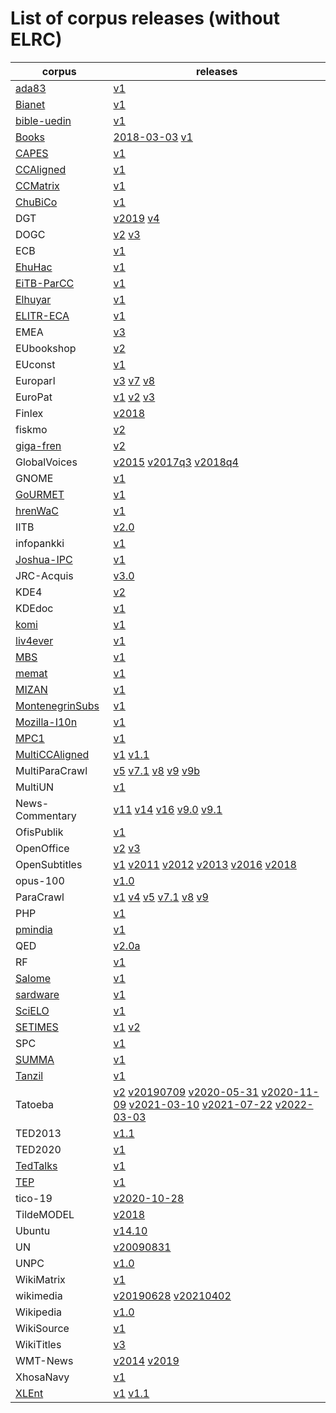# List of corpus releases (without ELRC)

| corpus | releases | 
|--------|----------| 
| [ada83](http://opus.nlpl.eu/ada83.php) | [v1](https://github.com/Helsinki-NLP/OPUS/blob/main/corpus/ada83/v1)  |
| [Bianet](http://opus.nlpl.eu/Bianet-v1.php) | [v1](https://github.com/Helsinki-NLP/OPUS/blob/main/corpus/Bianet/v1)  |
| [bible-uedin](http://opus.nlpl.eu/bible-uedin-v1.php) | [v1](https://github.com/Helsinki-NLP/OPUS/blob/main/corpus/bible-uedin/v1)  |
| [Books](http://opus.nlpl.eu/Books-2018-03-03.php) | [2018-03-03](https://github.com/Helsinki-NLP/OPUS/blob/main/corpus/Books/2018-03-03) [v1](https://github.com/Helsinki-NLP/OPUS/blob/main/corpus/Books/v1)  |
| [CAPES](http://opus.nlpl.eu/CAPES-v1.php) | [v1](https://github.com/Helsinki-NLP/OPUS/blob/main/corpus/CAPES/v1)  |
| [CCAligned](http://opus.nlpl.eu/CCAligned-v1.php) | [v1](https://github.com/Helsinki-NLP/OPUS/blob/main/corpus/CCAligned/v1)  |
| [CCMatrix](http://opus.nlpl.eu/CCMatrix-v1.php) | [v1](https://github.com/Helsinki-NLP/OPUS/blob/main/corpus/CCMatrix/v1)  |
| [ChuBiCo](http://opus.nlpl.eu/ChuBiCo-v1.php) | [v1](https://github.com/Helsinki-NLP/OPUS/blob/main/corpus/ChuBiCo/v1)  |
| DGT | [v2019](https://github.com/Helsinki-NLP/OPUS/blob/main/corpus/DGT/v2019) [v4](https://github.com/Helsinki-NLP/OPUS/blob/main/corpus/DGT/v4)  |
| DOGC | [v2](https://github.com/Helsinki-NLP/OPUS/blob/main/corpus/DOGC/v2) [v3](https://github.com/Helsinki-NLP/OPUS/blob/main/corpus/DOGC/v3)  |
| ECB | [v1](https://github.com/Helsinki-NLP/OPUS/blob/main/corpus/ECB/v1)  |
| [EhuHac](http://opus.nlpl.eu/EhuHac-v1.php) | [v1](https://github.com/Helsinki-NLP/OPUS/blob/main/corpus/EhuHac/v1)  |
| [EiTB-ParCC](http://opus.nlpl.eu/EiTB-ParCC-v1.php) | [v1](https://github.com/Helsinki-NLP/OPUS/blob/main/corpus/EiTB-ParCC/v1)  |
| [Elhuyar](http://opus.nlpl.eu/Elhuyar-v1.php) | [v1](https://github.com/Helsinki-NLP/OPUS/blob/main/corpus/Elhuyar/v1)  |
| [ELITR-ECA](http://opus.nlpl.eu/ELITR-ECA-v1.php) | [v1](https://github.com/Helsinki-NLP/OPUS/blob/main/corpus/ELITR-ECA/v1)  |
| EMEA | [v3](https://github.com/Helsinki-NLP/OPUS/blob/main/corpus/EMEA/v3)  |
| EUbookshop | [v2](https://github.com/Helsinki-NLP/OPUS/blob/main/corpus/EUbookshop/v2)  |
| EUconst | [v1](https://github.com/Helsinki-NLP/OPUS/blob/main/corpus/EUconst/v1)  |
| Europarl | [v3](https://github.com/Helsinki-NLP/OPUS/blob/main/corpus/Europarl/v3) [v7](https://github.com/Helsinki-NLP/OPUS/blob/main/corpus/Europarl/v7) [v8](https://github.com/Helsinki-NLP/OPUS/blob/main/corpus/Europarl/v8)  |
| EuroPat | [v1](https://github.com/Helsinki-NLP/OPUS/blob/main/corpus/EuroPat/v1) [v2](https://github.com/Helsinki-NLP/OPUS/blob/main/corpus/EuroPat/v2) [v3](https://github.com/Helsinki-NLP/OPUS/blob/main/corpus/EuroPat/v3)  |
| Finlex | [v2018](https://github.com/Helsinki-NLP/OPUS/blob/main/corpus/Finlex/v2018)  |
| fiskmo | [v2](https://github.com/Helsinki-NLP/OPUS/blob/main/corpus/fiskmo/v2)  |
| [giga-fren](http://opus.nlpl.eu/giga-fren-v2.php) | [v2](https://github.com/Helsinki-NLP/OPUS/blob/main/corpus/giga-fren/v2)  |
| GlobalVoices | [v2015](https://github.com/Helsinki-NLP/OPUS/blob/main/corpus/GlobalVoices/v2015) [v2017q3](https://github.com/Helsinki-NLP/OPUS/blob/main/corpus/GlobalVoices/v2017q3) [v2018q4](https://github.com/Helsinki-NLP/OPUS/blob/main/corpus/GlobalVoices/v2018q4)  |
| GNOME | [v1](https://github.com/Helsinki-NLP/OPUS/blob/main/corpus/GNOME/v1)  |
| [GoURMET](http://opus.nlpl.eu/GoURMET-v1.php) | [v1](https://github.com/Helsinki-NLP/OPUS/blob/main/corpus/GoURMET/v1)  |
| [hrenWaC](http://opus.nlpl.eu/hrenWaC-v1.php) | [v1](https://github.com/Helsinki-NLP/OPUS/blob/main/corpus/hrenWaC/v1)  |
| IITB | [v2.0](https://github.com/Helsinki-NLP/OPUS/blob/main/corpus/IITB/v2.0)  |
| infopankki | [v1](https://github.com/Helsinki-NLP/OPUS/blob/main/corpus/infopankki/v1)  |
| [Joshua-IPC](http://opus.nlpl.eu/Joshua-IPC-v1.php) | [v1](https://github.com/Helsinki-NLP/OPUS/blob/main/corpus/Joshua-IPC/v1)  |
| JRC-Acquis | [v3.0](https://github.com/Helsinki-NLP/OPUS/blob/main/corpus/JRC-Acquis/v3.0)  |
| KDE4 | [v2](https://github.com/Helsinki-NLP/OPUS/blob/main/corpus/KDE4/v2)  |
| KDEdoc | [v1](https://github.com/Helsinki-NLP/OPUS/blob/main/corpus/KDEdoc/v1)  |
| [komi](http://opus.nlpl.eu/komi-v1.php) | [v1](https://github.com/Helsinki-NLP/OPUS/blob/main/corpus/komi/v1)  |
| [liv4ever](http://opus.nlpl.eu/liv4ever-v1.php) | [v1](https://github.com/Helsinki-NLP/OPUS/blob/main/corpus/liv4ever/v1)  |
| [MBS](http://opus.nlpl.eu/MBS-v1.php) | [v1](https://github.com/Helsinki-NLP/OPUS/blob/main/corpus/MBS/v1)  |
| [memat](http://opus.nlpl.eu/memat-v1.php) | [v1](https://github.com/Helsinki-NLP/OPUS/blob/main/corpus/memat/v1)  |
| [MIZAN](http://opus.nlpl.eu/MIZAN-v1.php) | [v1](https://github.com/Helsinki-NLP/OPUS/blob/main/corpus/MIZAN/v1)  |
| [MontenegrinSubs](http://opus.nlpl.eu/MontenegrinSubs-v1.php) | [v1](https://github.com/Helsinki-NLP/OPUS/blob/main/corpus/MontenegrinSubs/v1)  |
| [Mozilla-I10n](http://opus.nlpl.eu/Mozilla-I10n-v1.php) | [v1](https://github.com/Helsinki-NLP/OPUS/blob/main/corpus/Mozilla-I10n/v1)  |
| [MPC1]() | [v1](https://github.com/Helsinki-NLP/OPUS/blob/main/corpus/MPC1/v1)  |
| [MultiCCAligned]() | [v1](https://github.com/Helsinki-NLP/OPUS/blob/main/corpus/MultiCCAligned/v1) [v1.1](https://github.com/Helsinki-NLP/OPUS/blob/main/corpus/MultiCCAligned/v1.1)  |
| MultiParaCrawl | [v5](https://github.com/Helsinki-NLP/OPUS/blob/main/corpus/MultiParaCrawl/v5) [v7.1](https://github.com/Helsinki-NLP/OPUS/blob/main/corpus/MultiParaCrawl/v7.1) [v8](https://github.com/Helsinki-NLP/OPUS/blob/main/corpus/MultiParaCrawl/v8) [v9](https://github.com/Helsinki-NLP/OPUS/blob/main/corpus/MultiParaCrawl/v9) [v9b](https://github.com/Helsinki-NLP/OPUS/blob/main/corpus/MultiParaCrawl/v9b)  |
| MultiUN | [v1](https://github.com/Helsinki-NLP/OPUS/blob/main/corpus/MultiUN/v1)  |
| News-Commentary | [v11](https://github.com/Helsinki-NLP/OPUS/blob/main/corpus/News-Commentary/v11) [v14](https://github.com/Helsinki-NLP/OPUS/blob/main/corpus/News-Commentary/v14) [v16](https://github.com/Helsinki-NLP/OPUS/blob/main/corpus/News-Commentary/v16) [v9.0](https://github.com/Helsinki-NLP/OPUS/blob/main/corpus/News-Commentary/v9.0) [v9.1](https://github.com/Helsinki-NLP/OPUS/blob/main/corpus/News-Commentary/v9.1)  |
| OfisPublik | [v1](https://github.com/Helsinki-NLP/OPUS/blob/main/corpus/OfisPublik/v1)  |
| OpenOffice | [v2](https://github.com/Helsinki-NLP/OPUS/blob/main/corpus/OpenOffice/v2) [v3](https://github.com/Helsinki-NLP/OPUS/blob/main/corpus/OpenOffice/v3)  |
| OpenSubtitles | [v1](https://github.com/Helsinki-NLP/OPUS/blob/main/corpus/OpenSubtitles/v1) [v2011](https://github.com/Helsinki-NLP/OPUS/blob/main/corpus/OpenSubtitles/v2011) [v2012](https://github.com/Helsinki-NLP/OPUS/blob/main/corpus/OpenSubtitles/v2012) [v2013](https://github.com/Helsinki-NLP/OPUS/blob/main/corpus/OpenSubtitles/v2013) [v2016](https://github.com/Helsinki-NLP/OPUS/blob/main/corpus/OpenSubtitles/v2016) [v2018](https://github.com/Helsinki-NLP/OPUS/blob/main/corpus/OpenSubtitles/v2018)  |
| opus-100 | [v1.0](https://github.com/Helsinki-NLP/OPUS/blob/main/corpus/opus-100/v1.0)  |
| ParaCrawl | [v1](https://github.com/Helsinki-NLP/OPUS/blob/main/corpus/ParaCrawl/v1) [v4](https://github.com/Helsinki-NLP/OPUS/blob/main/corpus/ParaCrawl/v4) [v5](https://github.com/Helsinki-NLP/OPUS/blob/main/corpus/ParaCrawl/v5) [v7.1](https://github.com/Helsinki-NLP/OPUS/blob/main/corpus/ParaCrawl/v7.1) [v8](https://github.com/Helsinki-NLP/OPUS/blob/main/corpus/ParaCrawl/v8) [v9](https://github.com/Helsinki-NLP/OPUS/blob/main/corpus/ParaCrawl/v9)  |
| PHP | [v1](https://github.com/Helsinki-NLP/OPUS/blob/main/corpus/PHP/v1)  |
| [pmindia](http://opus.nlpl.eu/pmindia-v1.php) | [v1](https://github.com/Helsinki-NLP/OPUS/blob/main/corpus/pmindia/v1)  |
| QED | [v2.0a](https://github.com/Helsinki-NLP/OPUS/blob/main/corpus/QED/v2.0a)  |
| RF | [v1](https://github.com/Helsinki-NLP/OPUS/blob/main/corpus/RF/v1)  |
| [Salome](http://opus.nlpl.eu/Salome-v1.php) | [v1](https://github.com/Helsinki-NLP/OPUS/blob/main/corpus/Salome/v1)  |
| [sardware](http://opus.nlpl.eu/sardware-v1.php) | [v1](https://github.com/Helsinki-NLP/OPUS/blob/main/corpus/sardware/v1)  |
| [SciELO](http://opus.nlpl.eu/SciELO-v1.php) | [v1](https://github.com/Helsinki-NLP/OPUS/blob/main/corpus/SciELO/v1)  |
| [SETIMES]() | [v1](https://github.com/Helsinki-NLP/OPUS/blob/main/corpus/SETIMES/v1) [v2](https://github.com/Helsinki-NLP/OPUS/blob/main/corpus/SETIMES/v2)  |
| SPC | [v1](https://github.com/Helsinki-NLP/OPUS/blob/main/corpus/SPC/v1)  |
| [SUMMA](http://opus.nlpl.eu/SUMMA-v1.php) | [v1](https://github.com/Helsinki-NLP/OPUS/blob/main/corpus/SUMMA/v1)  |
| [Tanzil](http://opus.nlpl.eu/Tanzil-v1.php) | [v1](https://github.com/Helsinki-NLP/OPUS/blob/main/corpus/Tanzil/v1)  |
| Tatoeba | [v2](https://github.com/Helsinki-NLP/OPUS/blob/main/corpus/Tatoeba/v2) [v20190709](https://github.com/Helsinki-NLP/OPUS/blob/main/corpus/Tatoeba/v20190709) [v2020-05-31](https://github.com/Helsinki-NLP/OPUS/blob/main/corpus/Tatoeba/v2020-05-31) [v2020-11-09](https://github.com/Helsinki-NLP/OPUS/blob/main/corpus/Tatoeba/v2020-11-09) [v2021-03-10](https://github.com/Helsinki-NLP/OPUS/blob/main/corpus/Tatoeba/v2021-03-10) [v2021-07-22](https://github.com/Helsinki-NLP/OPUS/blob/main/corpus/Tatoeba/v2021-07-22) [v2022-03-03](https://github.com/Helsinki-NLP/OPUS/blob/main/corpus/Tatoeba/v2022-03-03)  |
| TED2013 | [v1.1](https://github.com/Helsinki-NLP/OPUS/blob/main/corpus/TED2013/v1.1)  |
| TED2020 | [v1](https://github.com/Helsinki-NLP/OPUS/blob/main/corpus/TED2020/v1)  |
| [TedTalks](http://opus.nlpl.eu/TedTalks-v1.php) | [v1](https://github.com/Helsinki-NLP/OPUS/blob/main/corpus/TedTalks/v1)  |
| [TEP](http://opus.nlpl.eu/TEP-v1.php) | [v1](https://github.com/Helsinki-NLP/OPUS/blob/main/corpus/TEP/v1)  |
| tico-19 | [v2020-10-28](https://github.com/Helsinki-NLP/OPUS/blob/main/corpus/tico-19/v2020-10-28)  |
| TildeMODEL | [v2018](https://github.com/Helsinki-NLP/OPUS/blob/main/corpus/TildeMODEL/v2018)  |
| Ubuntu | [v14.10](https://github.com/Helsinki-NLP/OPUS/blob/main/corpus/Ubuntu/v14.10)  |
| UN | [v20090831](https://github.com/Helsinki-NLP/OPUS/blob/main/corpus/UN/v20090831)  |
| UNPC | [v1.0](https://github.com/Helsinki-NLP/OPUS/blob/main/corpus/UNPC/v1.0)  |
| WikiMatrix | [v1](https://github.com/Helsinki-NLP/OPUS/blob/main/corpus/WikiMatrix/v1)  |
| wikimedia | [v20190628](https://github.com/Helsinki-NLP/OPUS/blob/main/corpus/wikimedia/v20190628) [v20210402](https://github.com/Helsinki-NLP/OPUS/blob/main/corpus/wikimedia/v20210402)  |
| Wikipedia | [v1.0](https://github.com/Helsinki-NLP/OPUS/blob/main/corpus/Wikipedia/v1.0)  |
| WikiSource | [v1](https://github.com/Helsinki-NLP/OPUS/blob/main/corpus/WikiSource/v1)  |
| WikiTitles | [v3](https://github.com/Helsinki-NLP/OPUS/blob/main/corpus/WikiTitles/v3)  |
| WMT-News | [v2014](https://github.com/Helsinki-NLP/OPUS/blob/main/corpus/WMT-News/v2014) [v2019](https://github.com/Helsinki-NLP/OPUS/blob/main/corpus/WMT-News/v2019)  |
| XhosaNavy | [v1](https://github.com/Helsinki-NLP/OPUS/blob/main/corpus/XhosaNavy/v1)  |
| [XLEnt](http://opus.nlpl.eu/XLEnt-v1.php) | [v1](https://github.com/Helsinki-NLP/OPUS/blob/main/corpus/XLEnt/v1) [v1.1](https://github.com/Helsinki-NLP/OPUS/blob/main/corpus/XLEnt/v1.1)  |
